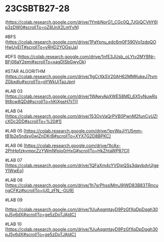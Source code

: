 # 23CSBTB27-28

(https://colab.research.google.com/drive/1YmbNorG1_CGc0Q_7JGjQCVhY6lp3zDW0#scrollTo=oZ8UnX2LmYvN)

#BFS
(https://colab.research.google.com/drive/1PaYpnu_edc6m0F590Vo1zdqQOHwUyEIT#scrollTo=yRHD2YOGsjJa)

#DFS
(https://colab.research.google.com/drive/1nfE3JUsb_oLYtv2MYBNr-BFj06aY2emi#scrollTo=xagDlSbGwyOk)

#STAR ALGORITHM
(https://colab.research.google.com/drive/1lgCrXkSV20AH62MMKukeJ7tvmZGbxdlu#scrollTo=pYWkUjTazJpn)

#LAB 03
[https://colab.research.google.com/drive/1WAwvApXWES8MD_6X5yNuwRs9t8cw8QDd#scrollTo=hKjXgsH7iiTl]

#LAB 04
[https://colab.research.google.com/drive/153OvVaQrPVB0PwnM2funCvUZlcXDc2DD#scrollTo=%20#1]

#LAB 05
[https://colab.research.google.com/drive/1pvWqJjYU5mm-tB1b2e5ndxy0wjZnDKrB#scrollTo=XYX7G2D8BPKC]

#LAB 06
[https://colab.research.google.com/drive/1tcAx-2PhHpfzkympcZzYWmNfpio0rHxG#scrollTo=HkZhtaWP87Cl]

#LAB 07
[https://colab.research.google.com/drive/1QFaXm4cYVDjpQSs3daybdvUIgeYIWwEo]

#LAB 08
[https://colab.research.google.com/drive/1h7srPhssIMmJ9IWD83B83TRncungCFKz#scrollTo=jU0_zFN_-GU9]

#LAB 09

[https://colab.research.google.com/drive/1UuAqgmtayD9PzGfXqDpDqgh30pJ5y6dX#scrollTo=ge5zDoTJAldC]

#LAB 10
[https://colab.research.google.com/drive/1UuAqgmtayD9PzGfXqDpDqgh30pJ5y6dX#scrollTo=ge5zDoTJAldC]








